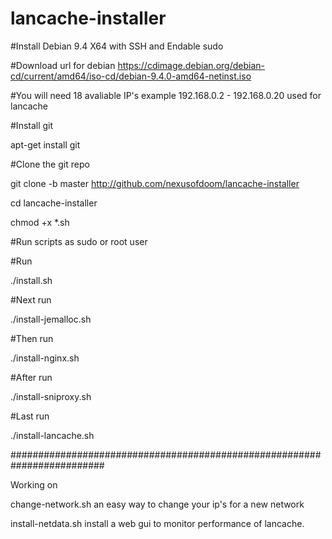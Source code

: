 # lancache-installer
 
 #Install Debian 9.4 X64 with SSH and Endable sudo
 
 #Download url for debian 
  https://cdimage.debian.org/debian-cd/current/amd64/iso-cd/debian-9.4.0-amd64-netinst.iso
 
 #You will need 18 avaliable IP's example 192.168.0.2 - 192.168.0.20 used for lancache
 
 #Install git 
 
 apt-get install git

#Clone the git repo
 
 git clone -b master http://github.com/nexusofdoom/lancache-installer
 
 cd lancache-installer 
 
 chmod +x *.sh 

#Run scripts as sudo or root user

#Run 
 
 ./install.sh
 
#Next run
 
 ./install-jemalloc.sh

#Then run 
 
 ./install-nginx.sh

#After run 
 
 ./install-sniproxy.sh

#Last run 
 
 ./install-lancache.sh
 
#########################################################################

Working on 

change-network.sh	 an easy way to change your ip's for a new network

install-netdata.sh install a web gui to monitor performance of lancache.
